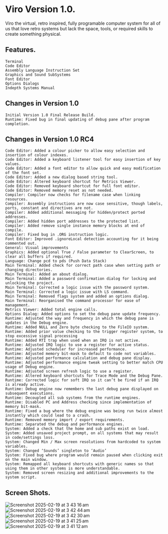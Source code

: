 # Viro Version 1.0.

Viro the virtual, retro inspired, fully programable computer system for all of us that love retro systems but lack the space, tools, or required skills to create something physical.

## Features.
    Terminal
    Code Editor
    Assembly Language Instruction Set
    Graphics and Sound SubSystems
    Font Editor
    Options Dialogs
    Indepth Systems Manual

## Changes in Version 1.0
    Initial Version 1.0 Final Release Build.
    Runtime: Fixed bug in final updating of debug pane after program completion.

## Changes in Version 1.0 RC4
    Code Editor: Added a colour picker to allow easy selection and insertion of colour indexes.
    Code Editor: Added a keyboard listener tool for easy insertion of key values.
    Code Editor: Added a font editor to allow quick and easy modification of the font set.
    Code Editor: Added a new dialog based string tool.
    Code Editor: Altered keyboard shortcut for Metrics Viewer.
    Code Editor: Removed keyboard shortcut for full font editor.
    Code Editor: Removed memory reset as not needed.
    Compiler: Compiler now checks for filename case when linking resources.
    Compiler: Assembly instructions are now case sensitive, though labels, ports, constant and directives are not.
    Compiler: Added additional messaging for hidden/protect ported addresses.
    Compiler: Added hidden port addresses to the protected list.
    Compiler: Added remove single instance memory blocks at end of compile.
    Compiler: Fixed bug in .ORG instruction logic.
    Font Editor: Improved .ignoreLocal detection accounting for it being commented out.
    General: Visual improvements
    Graphics: Added optional True / False parameter to ClearScreen, to clear all buffers if required.
    Language: Change pcd to pds (Push Data Stack)
    Main Terminal: Added check for correct path case when setting path or changing directories.
    Main Terminal: Added an about dialog.
    Main Terminal: Added a password confirmation dialog for locking and unlocking the project.
    Main Terminal: Corrected a logic issue with the password system.
    Main Terminal: Corrected a logic issue with LS command.
    Main Terminal: Removed flags system and added an options dialog.
    Main Terminal: Reorganised the command processor for ease of management.
    Metrics Viewer: Added total engine calls.
    Options Dialog: Added options to set the debug pane update frequency.
    Runtime: Adjusted the way and frequency in which the debug pane is updates in the Debug engine.
    Runtime: Added NULL and Zero byte checking to the FileIO system.
    Runtime: Added prior value checking to the trigger register system, to stop excessive signal processing
    Runtime: Added RTI trap when used when an IRQ is not active.
    Runtime: Adjusted IRQ logic to use a register for active status.
    Runtime: Adjusted scheduler for increased performance.
    Runtime: Adjusted memory bit-mask to default to code not variables.
    Runtime: Adjusted performance calculation and debug pane display.
    Runtime: Adjusted performance engine tweak setting to better match CPU usage of Debug engine.
    Runtime: Adjusted screen refresh logic to use a register.
    Runtime: Altered keyboard shortcuts for Trace Mode and the Debug Pane.
    Runtime: Corrected logic for soft IRQ so it can’t be fired if an IRQ is already active.
    Runtime: Debug engine now remembers the last debug pane displayed on subsequent executions.
    Runtime: Decoupled all sub systems from the runtime engines.
    Runtime: Disabled PC and Address checking since implementation of memory bit-mask.
    Runtime: Fixed a bug where the debug engine was being run twice almost instantly which could lead to a crash.
    Runtime: Removed memory import / export requirements.
    Runtime: Separated the debug and performance engines.
    System: Added a check that the home and sub paths exist on load.
    System: Added unsaved project prompt, on all systems that may result in code/settings loss.
    System: Changed Min / Max screen resolutions from hardcoded to system variables.
    System: Changed ‘Sounds’ singleton to ‘Audio’
    System: Fixed bug where program would remain paused when clicking exit on the main window.
    System: Remapped all keyboard shortcuts with generic names so that using them in other systems is more understandable.
    System: Removed screen resizing and additional improvements to the system script.

## Screen Shots.

![Screenshot 2025-02-19 at 3 43 16 am](https://github.com/user-attachments/assets/31311d96-6b2b-4907-9907-eb84ceedabc5)<br>
![Screenshot 2025-02-19 at 3 42 44 am](https://github.com/user-attachments/assets/47083fc3-89fd-4176-88c6-cf999bd0aa6d)<br>
![Screenshot 2025-02-19 at 3 42 30 am](https://github.com/user-attachments/assets/808b60ad-9ea7-4a61-a7d4-45030517b284)<br>
![Screenshot 2025-02-19 at 3 41 25 am](https://github.com/user-attachments/assets/7d9715e2-be41-4369-bd71-c40543099409)<br>
![Screenshot 2025-02-19 at 3 41 12 am](https://github.com/user-attachments/assets/018961b9-ad5a-49ac-afef-27e5170c82fc)




